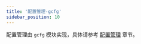 ```yaml
---
title: '配置管理-gcfg'
sidebar_position: 10
---
```


配置管理由 `gcfg` 模块实现，具体请参考 [配置管理](output/goframe-v2.0-md/核心组件-重点/配置管理) 章节。